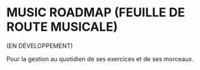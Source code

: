 MUSIC ROADMAP (FEUILLE DE ROUTE MUSICALE)
==========================================

(EN DÉVELOPPEMENT)

Pour la gestion au quotidien de ses exercices et de ses morceaux.
